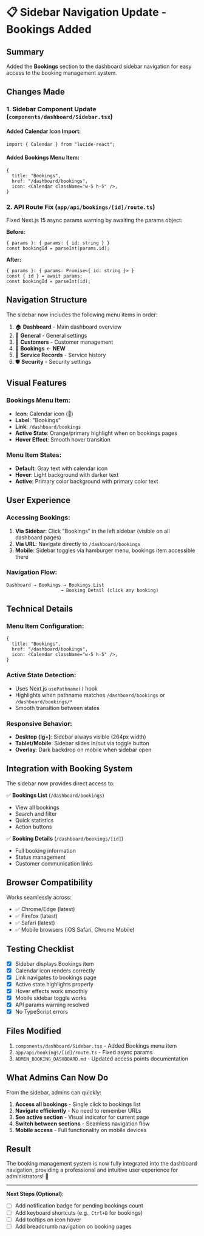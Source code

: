 # 📋 Sidebar Navigation Update - Bookings Added

## Summary

Added the **Bookings** section to the dashboard sidebar navigation for easy access to the booking management system.

## Changes Made

### 1. **Sidebar Component Update** (`components/dashboard/Sidebar.tsx`)

#### Added Calendar Icon Import:

```tsx
import { Calendar } from "lucide-react";
```

#### Added Bookings Menu Item:

```tsx
{
  title: "Bookings",
  href: "/dashboard/bookings",
  icon: <Calendar className="w-5 h-5" />,
}
```

### 2. **API Route Fix** (`app/api/bookings/[id]/route.ts`)

Fixed Next.js 15 async params warning by awaiting the params object:

**Before:**

```tsx
{ params }: { params: { id: string } }
const bookingId = parseInt(params.id);
```

**After:**

```tsx
{ params }: { params: Promise<{ id: string }> }
const { id } = await params;
const bookingId = parseInt(id);
```

## Navigation Structure

The sidebar now includes the following menu items in order:

1. 🏠 **Dashboard** - Main dashboard overview
2. 🏡 **General** - General settings
3. 👥 **Customers** - Customer management
4. 📅 **Bookings** ← **NEW**
5. 🔧 **Service Records** - Service history
6. 🛡️ **Security** - Security settings

## Visual Features

### Bookings Menu Item:

- **Icon**: Calendar icon (📅)
- **Label**: "Bookings"
- **Link**: `/dashboard/bookings`
- **Active State**: Orange/primary highlight when on bookings pages
- **Hover Effect**: Smooth hover transition

### Menu Item States:

- **Default**: Gray text with calendar icon
- **Hover**: Light background with darker text
- **Active**: Primary color background with primary color text

## User Experience

### Accessing Bookings:

1. **Via Sidebar**: Click "Bookings" in the left sidebar (visible on all dashboard pages)
2. **Via URL**: Navigate directly to `/dashboard/bookings`
3. **Mobile**: Sidebar toggles via hamburger menu, bookings item accessible there

### Navigation Flow:

```
Dashboard → Bookings → Bookings List
                    → Booking Detail (click any booking)
```

## Technical Details

### Menu Item Configuration:

```tsx
{
  title: "Bookings",
  href: "/dashboard/bookings",
  icon: <Calendar className="w-5 h-5" />,
}
```

### Active State Detection:

- Uses Next.js `usePathname()` hook
- Highlights when pathname matches `/dashboard/bookings` or `/dashboard/bookings/*`
- Smooth transition between states

### Responsive Behavior:

- **Desktop (lg+)**: Sidebar always visible (264px width)
- **Tablet/Mobile**: Sidebar slides in/out via toggle button
- **Overlay**: Dark backdrop on mobile when sidebar open

## Integration with Booking System

The sidebar now provides direct access to:

✅ **Bookings List** (`/dashboard/bookings`)

- View all bookings
- Search and filter
- Quick statistics
- Action buttons

✅ **Booking Details** (`/dashboard/bookings/[id]`)

- Full booking information
- Status management
- Customer communication links

## Browser Compatibility

Works seamlessly across:

- ✅ Chrome/Edge (latest)
- ✅ Firefox (latest)
- ✅ Safari (latest)
- ✅ Mobile browsers (iOS Safari, Chrome Mobile)

## Testing Checklist

- [x] Sidebar displays Bookings item
- [x] Calendar icon renders correctly
- [x] Link navigates to bookings page
- [x] Active state highlights properly
- [x] Hover effects work smoothly
- [x] Mobile sidebar toggle works
- [x] API params warning resolved
- [x] No TypeScript errors

## Files Modified

1. `components/dashboard/Sidebar.tsx` - Added Bookings menu item
2. `app/api/bookings/[id]/route.ts` - Fixed async params
3. `ADMIN_BOOKING_DASHBOARD.md` - Updated access points documentation

## What Admins Can Now Do

From the sidebar, admins can quickly:

1. **Access all bookings** - Single click to bookings list
2. **Navigate efficiently** - No need to remember URLs
3. **See active section** - Visual indicator for current page
4. **Switch between sections** - Seamless navigation flow
5. **Mobile access** - Full functionality on mobile devices

## Result

The booking management system is now fully integrated into the dashboard navigation, providing a professional and intuitive user experience for administrators! 🎉

---

**Next Steps (Optional):**

- [ ] Add notification badge for pending bookings count
- [ ] Add keyboard shortcuts (e.g., `Ctrl+B` for bookings)
- [ ] Add tooltips on icon hover
- [ ] Add breadcrumb navigation on booking pages

